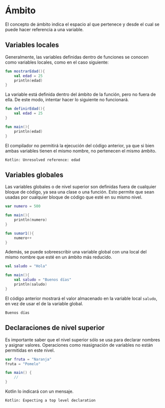 # Ámbito

El concepto de ámbito indica el espacio al que pertenece y desde el cual se puede hacer referencia a una variable.

## Variables locales

Generalmente, las variables definidas dentro de funciones se conocen como variables locales, como en el caso siguiente:

```kotlin
fun mostrarEdad(){
    val edad = 25
    println(edad)
}
```

La variable está definida dentro del ámbito de la función, pero no fuera de ella.
De este modo, intentar hacer lo siguiente no funcionará.

```kotlin
fun definirEdad(){
    val edad = 25
}

fun main(){
    println(edad)
}
```

El compilador no permitirá la ejecución del código anterior, ya que si bien ambas variables tienen el mismo nombre, no pertenecen el mismo ámbito.

```text
Kotlin: Unresolved reference: edad
```

## Variables globales

Las variables globales o de nivel superior son definidas fuera de cualquier bloque de código, ya sea una clase o una función.
Esto permite que sean usadas por cualquier bloque de código que esté en su mismo nivel.

```kotlin
var numero = 500

fun main(){
    println(numero)
}

fun sumar1(){
    numero++
}
```

Además, se puede sobreescribir una variable global con una local del mismo nombre que esté en un ámbito más reducido.

```kotlin
val saludo = "Hola"

fun main(){
    val saludo = "Buenos días"
    println(saludo)
}
```

El código anterior mostrará el valor almacenado en la variable local `saludo`, en vez de usar el de la variable global.

```text
Buenos días
```

## Declaraciones de nivel superior

Es importante saber que el nivel superior sólo se usa para declarar nombres y asignar valores.
Operaciones como reasignación de variables no están permitidas en este nivel.

```kotlin
var fruta = "Naranja"
fruta = "Pomelo"

fun main() {
    //
}
```

Kotlin lo indicará con un mensaje.

```text
Kotlin: Expecting a top level declaration
```
